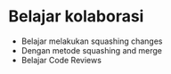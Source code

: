 # Belajar kolaborasi
* Belajar melakukan squashing changes
* Dengan metode squashing and merge
* Belajar Code Reviews

